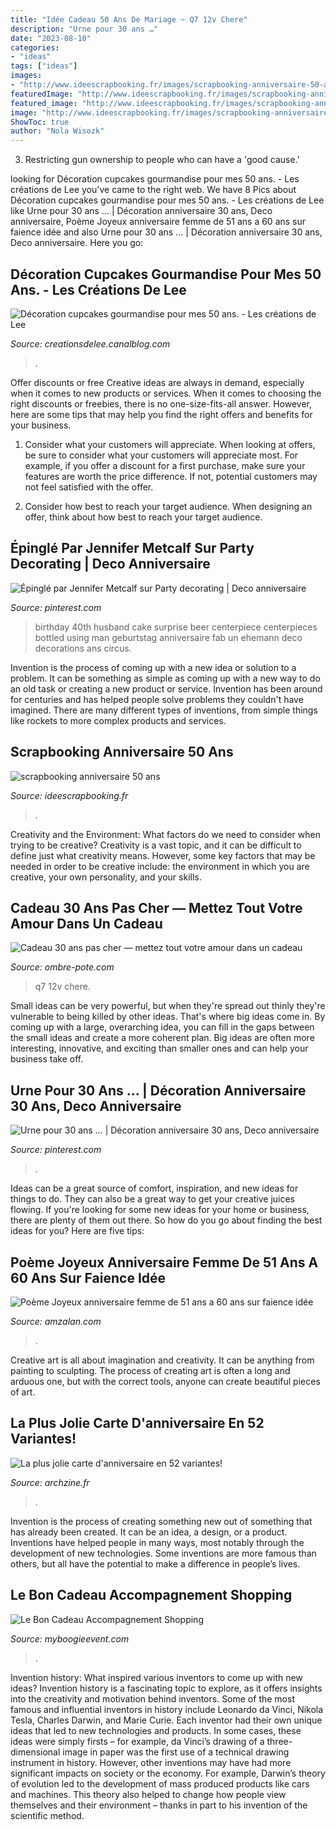 ```yaml
---
title: "Idée Cadeau 50 Ans De Mariage ~ Q7 12v Chere"
description: "Urne pour 30 ans …"
date: "2023-08-10"
categories:
- "ideas"
tags: ["ideas"]
images:
- "http://www.ideescrapbooking.fr/images/scrapbooking-anniversaire-50-ans_9.jpg"
featuredImage: "http://www.ideescrapbooking.fr/images/scrapbooking-anniversaire-50-ans_9.jpg"
featured_image: "http://www.ideescrapbooking.fr/images/scrapbooking-anniversaire-50-ans_9.jpg"
image: "http://www.ideescrapbooking.fr/images/scrapbooking-anniversaire-50-ans_9.jpg"
ShowToc: true
author: "Nola Wisozk"
---
```



3. Restricting gun ownership to people who can have a 'good cause.'

	

		
looking for Décoration cupcakes gourmandise pour mes 50 ans. - Les créations de Lee you've came to the right web. We have 8 Pics about Décoration cupcakes gourmandise pour mes 50 ans. - Les créations de Lee like Urne pour 30 ans … | Décoration anniversaire 30 ans, Deco anniversaire, Poème Joyeux anniversaire femme de 51 ans a 60 ans sur faience idée and also Urne pour 30 ans … | Décoration anniversaire 30 ans, Deco anniversaire. Here you go:
		
    
## Décoration Cupcakes Gourmandise Pour Mes 50 Ans. - Les Créations De Lee

<img loading=lazy src="https://p6.storage.canalblog.com/64/45/1158670/95698009_o.jpg" onerror="this.onerror=null;this.src='https://tse2.mm.bing.net/th?id=OIP.xvIlwZEk-TPo21jdgDZDAwHaLH&amp;pid=15.1';" alt="Décoration cupcakes gourmandise pour mes 50 ans. - Les créations de Lee">

_Source: creationsdelee.canalblog.com_

>. 

	

Offer discounts or free
Creative ideas are always in demand, especially when it comes to new products or services. When it comes to choosing the right discounts or freebies, there is no one-size-fits-all answer. However, here are some tips that may help you find the right offers and benefits for your business.
1) Consider what your customers will appreciate. When looking at offers, be sure to consider what your customers will appreciate most. For example, if you offer a discount for a first purchase, make sure your features are worth the price difference. If not, potential customers may not feel satisfied with the offer.

2) Consider how best to reach your target audience. When designing an offer, think about how best to reach your target audience.

    
## Épinglé Par Jennifer Metcalf Sur Party Decorating | Deco Anniversaire

<img loading=lazy src="https://i.pinimg.com/originals/cb/ee/46/cbee464fe967fecaa09c795e697647d8.jpg" onerror="this.onerror=null;this.src='https://tse3.mm.bing.net/th?id=OIP.N_XnJRRSaOB6O2afukxjbAHaJ4&amp;pid=15.1';" alt="Épinglé par Jennifer Metcalf sur Party decorating | Deco anniversaire">

_Source: pinterest.com_

>birthday 40th husband cake surprise beer centerpiece centerpieces bottled using man geburtstag anniversaire fab un ehemann deco decorations ans circus. 

	

Invention is the process of coming up with a new idea or solution to a problem. It can be something as simple as coming up with a new way to do an old task or creating a new product or service. Invention has been around for centuries and has helped people solve problems they couldn't have imagined. There are many different types of inventions, from simple things like rockets to more complex products and services.

    
## Scrapbooking Anniversaire 50 Ans

<img loading=lazy src="http://www.ideescrapbooking.fr/images/scrapbooking-anniversaire-50-ans_9.jpg" onerror="this.onerror=null;this.src='https://tse2.mm.bing.net/th?id=OIP.IKAEuayZBhyBmuJzOu0V1QHaJ4&amp;pid=15.1';" alt="scrapbooking anniversaire 50 ans">

_Source: ideescrapbooking.fr_

>. 

	

Creativity and the Environment: What factors do we need to consider when trying to be creative?
Creativity is a vast topic, and it can be difficult to define just what creativity means. However, some key factors that may be needed in order to be creative include: the environment in which you are creative, your own personality, and your skills.

    
## Cadeau 30 Ans Pas Cher — Mettez Tout Votre Amour Dans Un Cadeau

<img loading=lazy src="https://ombre-pote.com/pcgx/N4Xh1fz9aDMP7k0So_J3tgHaEY.jpg" onerror="this.onerror=null;this.src='https://tse2.mm.bing.net/th?id=OIP._r3tM1oPqLYrnHJCQKdfLAAAAA&amp;pid=15.1';" alt="Cadeau 30 ans pas cher — mettez tout votre amour dans un cadeau">

_Source: ombre-pote.com_

>q7 12v chere. 

	

Small ideas can be very powerful, but when they're spread out thinly they're vulnerable to being killed by other ideas. That's where big ideas come in. By coming up with a large, overarching idea, you can fill in the gaps between the small ideas and create a more coherent plan. Big ideas are often more interesting, innovative, and exciting than smaller ones and can help your business take off.

    
## Urne Pour 30 Ans … | Décoration Anniversaire 30 Ans, Deco Anniversaire

<img loading=lazy src="https://i.pinimg.com/originals/ec/26/ef/ec26ef5ccdea79243b3d8afa467276e5.jpg" onerror="this.onerror=null;this.src='https://tse1.mm.bing.net/th?id=OIP.K986z-mwbCe9DQkQ06Im-gHaJ4&amp;pid=15.1';" alt="Urne pour 30 ans … | Décoration anniversaire 30 ans, Deco anniversaire">

_Source: pinterest.com_

>. 

	

Ideas can be a great source of comfort, inspiration, and new ideas for things to do. They can also be a great way to get your creative juices flowing. If you're looking for some new ideas for your home or business, there are plenty of them out there. So how do you go about finding the best ideas for you? Here are five tips: 

    
## Poème Joyeux Anniversaire Femme De 51 Ans A 60 Ans Sur Faience Idée

<img loading=lazy src="https://www.amzalan.com/39638-thickbox_default/poeme-joyeux-anniversaire-femme-de-51-ans-a-60-ans-sur-faience-idee-cadeau-fete-neuf-emballe.jpg" onerror="this.onerror=null;this.src='https://tse3.mm.bing.net/th?id=OIP.ZaCGIh0GZ-4kzYFvS4DM2wHaHa&amp;pid=15.1';" alt="Poème Joyeux anniversaire femme de 51 ans a 60 ans sur faience idée">

_Source: amzalan.com_

>. 

	

Creative art is all about imagination and creativity. It can be anything from painting to sculpting. The process of creating art is often a long and arduous one, but with the correct tools, anyone can create beautiful pieces of art.

    
## La Plus Jolie Carte D&#039;anniversaire En 52 Variantes!

<img loading=lazy src="http://archzine.fr/wp-content/uploads/2015/08/1-carte-invitation-anniversaire-carte-d-anniversaire-colorée-carte-anniversaire-jolie-variante-pour-invitation.jpg" onerror="this.onerror=null;this.src='https://tse1.mm.bing.net/th?id=OIP.X2sQ86KAJKTa8IqyRwIZPAHaJ3&amp;pid=15.1';" alt="La plus jolie carte d&#039;anniversaire en 52 variantes!">

_Source: archzine.fr_

>. 

	

Invention is the process of creating something new out of something that has already been created. It can be an idea, a design, or a product. Inventions have helped people in many ways, most notably through the development of new technologies. Some inventions are more famous than others, but all have the potential to make a difference in people’s lives.

    
## Le Bon Cadeau Accompagnement Shopping

<img loading=lazy src="https://www.myboogieevent.com/upload-articles/medium/boncadeauaccshopp--2-.jpg" onerror="this.onerror=null;this.src='https://tse4.mm.bing.net/th?id=OIP.ANzUrpPMfPHelhX5mH057QAAAA&amp;pid=15.1';" alt="Le Bon Cadeau Accompagnement Shopping">

_Source: myboogieevent.com_

>. 

	

Invention history: What inspired various inventors to come up with new ideas?
Invention history is a fascinating topic to explore, as it offers insights into the creativity and motivation behind inventors. Some of the most famous and influential inventors in history include Leonardo da Vinci, Nikola Tesla, Charles Darwin, and Marie Curie. Each inventor had their own unique ideas that led to new technologies and products. In some cases, these ideas were simply firsts – for example, da Vinci’s drawing of a three-dimensional image in paper was the first use of a technical drawing instrument in history. However, other inventions may have had more significant impacts on society or the economy. For example, Darwin’s theory of evolution led to the development of mass produced products like cars and machines. This theory also helped to change how people view themselves and their environment – thanks in part to his invention of the scientific method.

